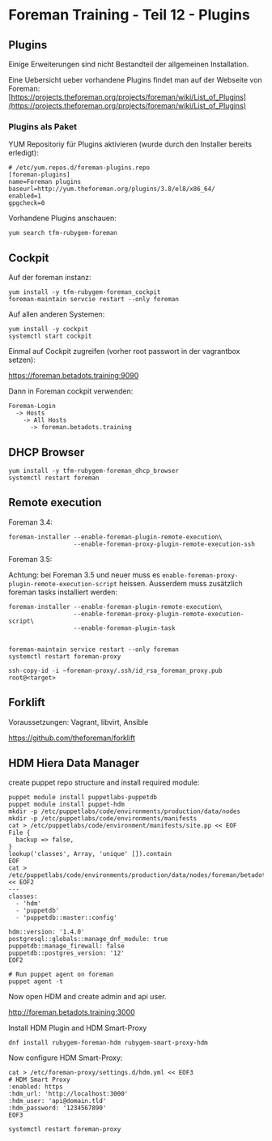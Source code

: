 # Foreman Training - Teil 12 - Plugins

## Plugins

Einige Erweiterungen sind nicht Bestandteil der allgemeinen Installation.

Eine Uebersicht ueber vorhandene Plugins findet man auf der Webseite von Foreman: [https://projects.theforeman.org/projects/foreman/wiki/List_of_Plugins](https://projects.theforeman.org/projects/foreman/wiki/List_of_Plugins)

### Plugins als Paket

YUM Repositoriy für Plugins aktivieren (wurde durch den Installer bereits erledigt):

    # /etc/yum.repos.d/foreman-plugins.repo
    [foreman-plugins]
    name=Foreman plugins
    baseurl=http://yum.theforeman.org/plugins/3.8/el8/x86_64/
    enabled=1
    gpgcheck=0

Vorhandene Plugins anschauen:

    yum search tfm-rubygem-foreman

## Cockpit

Auf der foreman instanz:

    yum install -y tfm-rubygem-foreman_cockpit
    foreman-maintain servcie restart --only foreman

Auf allen anderen Systemen:

    yum install -y cockpit
    systemctl start cockpit

Einmal auf Cockpit zugreifen (vorher root passwort in der vagrantbox setzen):

<https://foreman.betadots.training:9090>

Dann in Foreman cockpit verwenden:

    Foreman-Login
      -> Hosts
        -> All Hosts
          -> foreman.betadots.training

## DHCP Browser

    yum install -y tfm-rubygem-foreman_dhcp_browser
    systemctl restart foreman

## Remote execution

Foreman 3.4:

    foreman-installer --enable-foreman-plugin-remote-execution\
                      --enable-foreman-proxy-plugin-remote-execution-ssh

Foreman 3.5:

Achtung: bei Foreman 3.5 und neuer muss es `enable-foreman-proxy-plugin-remote-execution-script` heissen.
Ausserdem muss zusätzlich foreman tasks installiert werden:

    foreman-installer --enable-foreman-plugin-remote-execution\
                      --enable-foreman-proxy-plugin-remote-execution-script\
                      --enable-foreman-plugin-task


    foreman-maintain service restart --only foreman
    systemctl restart foreman-proxy

    ssh-copy-id -i ~foreman-proxy/.ssh/id_rsa_foreman_proxy.pub root@<target>

## Forklift

Voraussetzungen: Vagrant, libvirt, Ansible

<https://github.com/theforeman/forklift>

## HDM Hiera Data Manager

create puppet repo structure and install required module:

```shell
puppet module install puppetlabs-puppetdb
puppet module install puppet-hdm
mkdir -p /etc/puppetlabs/code/environments/production/data/nodes
mkdir -p /etc/puppetlabs/code/environments/manifests
cat > /etc/puppetlabs/code/environment/manifests/site.pp << EOF
File {
  backup => false,
}
lookup('classes', Array, 'unique' []).contain
EOF
cat > /etc/puppetlabs/code/environments/production/data/nodes/foreman/betadots.training.yaml << EOF2
---
classes:
  - 'hdm'
  - 'puppetdb'
  - 'puppetdb::master::config'

hdm::version: '1.4.0'
postgresql::globals::manage_dnf_module: true
puppetdb::manage_firewall: false
puppetdb::postgres_version: '12'
EOF2

# Run puppet agent on foreman
puppet agent -t
```

Now open HDM and create admin and api user.

http://foreman.betadots.training:3000


Install HDM Plugin and HDM Smart-Proxy

```shell
dnf install rubygem-foreman-hdm rubygem-smart-proxy-hdm
```

Now configure HDM Smart-Proxy:

```shell
cat > /etc/foreman-proxy/settings.d/hdm.yml << EOF3
# HDM Smart Proxy
:enabled: https
:hdm_url: 'http://localhost:3000'
:hdm_user: 'api@domain.tld'
:hdm_password: '1234567890'
EOF3

systemctl restart foreman-proxy
```

